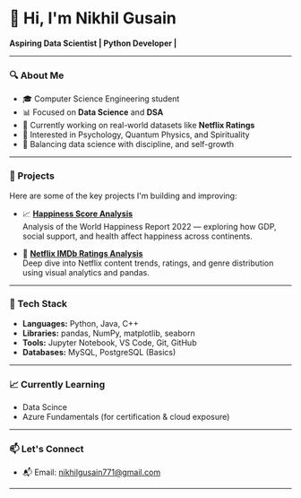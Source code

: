 # 👋 Hi, I'm Nikhil Gusain

**Aspiring Data Scientist | Python Developer |**

---

### 🔍 About Me

- 🎓 Computer Science Engineering student  
- 📊 Focused on **Data Science** and **DSA**
- 🔧 Currently working on real-world datasets like **Netflix Ratings**  
- 🧠 Interested in Psychology, Quantum Physics, and Spirituality  
- 💪 Balancing data science with discipline, and self-growth  

---

### 🚀 Projects

Here are some of the key projects I'm building and improving:

- 📈 [**Happiness Score Analysis**](https://github.com/nikhil-771/Happiness-report-analysis)  
  Analysis of the World Happiness Report 2022 — exploring how GDP, social support, and health affect happiness across continents.

- 🎥 [**Netflix IMDb Ratings Analysis**](https://github.com/nikhil-771/Netflix-ratings-analysis)  
  Deep dive into Netflix content trends, ratings, and genre distribution using visual analytics and pandas.

---

### 🧰 Tech Stack

- **Languages:** Python, Java, C++  
- **Libraries:** pandas, NumPy, matplotlib, seaborn  
- **Tools:** Jupyter Notebook, VS Code, Git, GitHub  
- **Databases:** MySQL, PostgreSQL (Basics)

---

### 📈 Currently Learning

- Data Scince
- Azure Fundamentals (for certification & cloud exposure)  

---

### 📫 Let's Connect

- 📬 Email: nikhilgusain771@gmail.com

---

